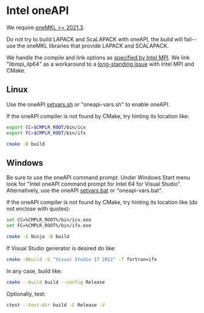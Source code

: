 # Intel oneAPI

We require
[oneMKL >= 2021.3](https://www.intel.com/content/www/us/en/docs/onemkl/developer-guide-linux/2023-2/cmake-config-for-onemkl.html).

Do not try to build LAPACK and ScaLAPACK with oneAPI, the build will fail--use the oneMKL libraries that provide LAPACK and SCALAPACK.

We handle the compile and link options as
[specified by Intel MPI](https://www.intel.com/content/www/us/en/docs/mpi-library/developer-guide-linux/2021-16/ilp64-support.html).
We link "libmpi_ilp64" as a workaround to a
[long-standing issue](https://discourse.cmake.org/t/problem-enabling-64-bit-fortran-compilation-on-windows-using-intel-oneapi-with-cmake-on-windows/4541)
with Intel MPI and CMake.

## Linux

Use the oneAPI
[setvars.sh](https://www.intel.com/content/www/us/en/docs/oneapi/programming-guide/2024-1/use-the-setvars-and-oneapi-vars-scripts-with-linux.html)
or "oneapi-vars.sh" to enable oneAPI.

If the oneAPI compiler is not found by CMake, try hinting its location like:

```sh
export CC=$CMPLR_ROOT/bin/icx
export FC=$CMPLR_ROOT/bin/ifx

cmake -B build
```

## Windows

Be sure to use the oneAPI command prompt.
Under Windows Start menu look for "Intel oneAPI command prompt for Intel 64 for Visual Studio".
Alternatively, use the oneAPI
[setvars.bat](https://www.intel.com/content/www/us/en/docs/oneapi/programming-guide/2024-1/use-the-setvars-script-with-windows.html)
or "oneapi-vars.bat".

If the oneAPI compiler is not found by CMake, try hinting its location like (do not enclose with quotes):

```sh
set CC=%CMPLR_ROOT%/bin/icx.exe
set FC=%CMPLR_ROOT%/bin/ifx.exe

cmake -G Ninja -B build
```

If Visual Studio generator is desired do like:

```sh
cmake -Bbuild -G "Visual Studio 17 2022" -T fortran=ifx
```

In any case, build like:

```sh
cmake --build build --config Release
```

Optionally, test:

```sh
ctest --test-dir build -C Release -V
```
